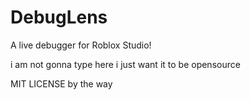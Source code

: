 # DebugLens
A live debugger for Roblox Studio!

i am not gonna type here i just want it to be opensource

MIT LICENSE by the way
